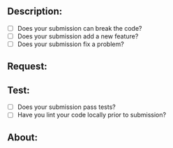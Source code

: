 <!-- Pagos Testing Pull Request Template V0.0.1 -->

## Description:

<!-- Please write in detail what this PR does -->

- [ ] Does your submission can break the code?
- [ ] Does your submission add a new feature?
- [ ] Does your submission fix a problem?

## Request:

<!-- Please paste the url of this request -->

## Test:

- [ ] Does your submission pass tests?
- [ ] Have you lint your code locally prior to submission?

<!-- Please write in detail how this PR has been tested -->

## About:

<!-- Please write in detail what this PR does -->